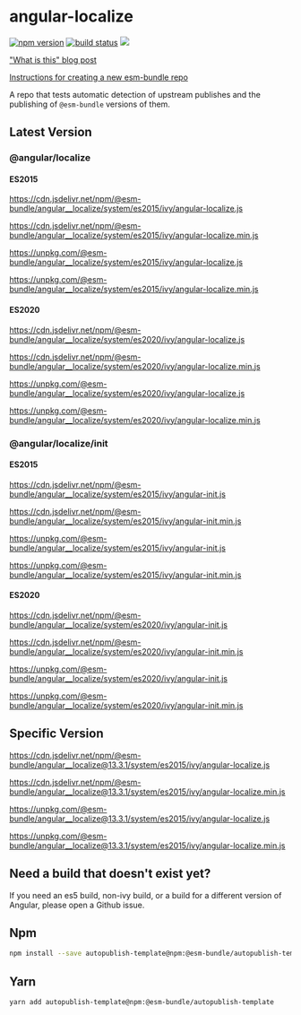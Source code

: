 # angular-localize

[![npm version](https://img.shields.io/npm/v/@esm-bundle/autopublish-template.svg?style=flat)](https://www.npmjs.com/package/@esm-bundle/autopublish-template) [![build status](https://travis-ci.com/esm-bundle/autopublish-template.svg?branch=master)](https://travis-ci.com/esm-bundle/autopublish-template) [![](https://data.jsdelivr.com/v1/package/npm/@esm-bundle/autopublish-template/badge)](https://www.jsdelivr.com/package/npm/@esm-bundle/autopublish-template)

["What is this" blog post](https://medium.com/@joeldenning/an-esm-bundle-for-any-npm-package-5f850db0e04d)

[Instructions for creating a new esm-bundle repo](https://github.com/esm-bundle/new-repo-instructions)

A repo that tests automatic detection of upstream publishes and the publishing of `@esm-bundle` versions of them.

## Latest Version

### @angular/localize

#### ES2015

https://cdn.jsdelivr.net/npm/@esm-bundle/angular__localize/system/es2015/ivy/angular-localize.js

https://cdn.jsdelivr.net/npm/@esm-bundle/angular__localize/system/es2015/ivy/angular-localize.min.js

https://unpkg.com/@esm-bundle/angular__localize/system/es2015/ivy/angular-localize.js

https://unpkg.com/@esm-bundle/angular__localize/system/es2015/ivy/angular-localize.min.js

#### ES2020

https://cdn.jsdelivr.net/npm/@esm-bundle/angular__localize/system/es2020/ivy/angular-localize.js

https://cdn.jsdelivr.net/npm/@esm-bundle/angular__localize/system/es2020/ivy/angular-localize.min.js

https://unpkg.com/@esm-bundle/angular__localize/system/es2020/ivy/angular-localize.js

https://unpkg.com/@esm-bundle/angular__localize/system/es2020/ivy/angular-localize.min.js

### @angular/localize/init

#### ES2015

https://cdn.jsdelivr.net/npm/@esm-bundle/angular__localize/system/es2015/ivy/angular-init.js

https://cdn.jsdelivr.net/npm/@esm-bundle/angular__localize/system/es2015/ivy/angular-init.min.js

https://unpkg.com/@esm-bundle/angular__localize/system/es2015/ivy/angular-init.js

https://unpkg.com/@esm-bundle/angular__localize/system/es2015/ivy/angular-init.min.js

#### ES2020

https://cdn.jsdelivr.net/npm/@esm-bundle/angular__localize/system/es2020/ivy/angular-init.js

https://cdn.jsdelivr.net/npm/@esm-bundle/angular__localize/system/es2020/ivy/angular-init.min.js

https://unpkg.com/@esm-bundle/angular__localize/system/es2020/ivy/angular-init.js

https://unpkg.com/@esm-bundle/angular__localize/system/es2020/ivy/angular-init.min.js

## Specific Version

https://cdn.jsdelivr.net/npm/@esm-bundle/angular__localize@13.3.1/system/es2015/ivy/angular-localize.js

https://cdn.jsdelivr.net/npm/@esm-bundle/angular__localize@13.3.1/system/es2015/ivy/angular-localize.min.js

https://unpkg.com/@esm-bundle/angular__localize@13.3.1/system/es2015/ivy/angular-localize.js

https://unpkg.com/@esm-bundle/angular__localize@13.3.1/system/es2015/ivy/angular-localize.min.js

## Need a build that doesn't exist yet?

If you need an es5 build, non-ivy build, or a build for a different version of Angular, please open a Github issue.

## Npm

```sh
npm install --save autopublish-template@npm:@esm-bundle/autopublish-template
```

## Yarn

```sh
yarn add autopublish-template@npm:@esm-bundle/autopublish-template
```
